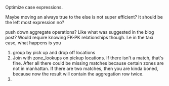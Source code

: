 Optimize case expressions.

Maybe moving an always true to the else is not super efficient? It should be the left most expression no?

push down aggregate operations? Like what was suggested in the blog post?
Would require knowing FK-PK relationships though.
I.e in the taxi case, what happens is you
1. group by pick up and drop off locations
2. Join with zone_lookups on pickup locations. If there isn't a match, that's fine. After all there could be missing matches because certain zones are not in manhattan. If there are two matches, then you are kinda boned, because now the result will contain the aggregation row twice. 
3. 
